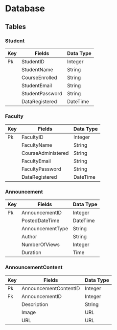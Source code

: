 # Database

## Tables

### Student

| Key | Fields          | Data Type |
| --- | --------------- | --------- |
| Pk  | StudentID       | Integer   |
|     | StudentName     | String    |
|     | CourseEnrolled  | String    |
|     | StudentEmail    | String    |
|     | StudentPassword | String    |
|     | DataRegistered  | DateTime  |

### Faculty

| Key | Fields             | Data Type |
| --- | ------------------ | --------- |
| Pk  | FacultyID          | Integer   |
|     | FacultyName        | String    |
|     | CourseAdministered | String    |
|     | FacultyEmail       | String    |
|     | FacultyPassword    | String    |
|     | DataRegistered     | DateTime  |

### Announcement

| Key | Fields           | Data Type |
| --- | ---------------- | --------- |
| Pk  | AnnouncementID   | Integer   |
|     | PostedDateTime   | DateTime  |
|     | AnnouncementType | String    |
|     | Author           | String    |
|     | NumberOfViews    | Integer   |
|     | Duration         | Time      |

### AnnouncementContent

| Key | Fields                | Data Type |
| --- | --------------------- | --------- |
| Pk  | AnnouncementContentID | Integer   |
| Fk  | AnnouncementID        | Integer   |
|     | Description           | String    |
|     | Image                 | URL       |
|     | URL                   | URL       |

